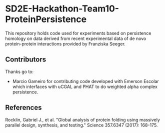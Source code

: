 # SD2E-Hackathon-Team10-ProteinPersistence

This repository holds code used for experiments based on persistence homology on data derived from recent experimental data of de novo protein-protein interactions provided by Franziska Seeger.

## Contributors

Thanks go to:

* Marcio Gameiro for contributing code developed with Emerson Escolar which interfaces with uCGAL and PHAT to do weighted alpha complex persistence.

## References

Rocklin, Gabriel J., et al. "Global analysis of protein folding using massively parallel design, synthesis, and testing." Science 357.6347 (2017): 168-175.
